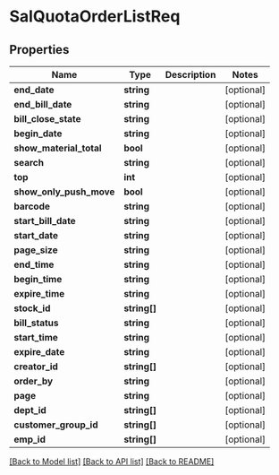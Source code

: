 # SalQuotaOrderListReq

## Properties
Name | Type | Description | Notes
------------ | ------------- | ------------- | -------------
**end_date** | **string** |  | [optional] 
**end_bill_date** | **string** |  | [optional] 
**bill_close_state** | **string** |  | [optional] 
**begin_date** | **string** |  | [optional] 
**show_material_total** | **bool** |  | [optional] 
**search** | **string** |  | [optional] 
**top** | **int** |  | [optional] 
**show_only_push_move** | **bool** |  | [optional] 
**barcode** | **string** |  | [optional] 
**start_bill_date** | **string** |  | [optional] 
**start_date** | **string** |  | [optional] 
**page_size** | **string** |  | [optional] 
**end_time** | **string** |  | [optional] 
**begin_time** | **string** |  | [optional] 
**expire_time** | **string** |  | [optional] 
**stock_id** | **string[]** |  | [optional] 
**bill_status** | **string** |  | [optional] 
**start_time** | **string** |  | [optional] 
**expire_date** | **string** |  | [optional] 
**creator_id** | **string[]** |  | [optional] 
**order_by** | **string** |  | [optional] 
**page** | **string** |  | [optional] 
**dept_id** | **string[]** |  | [optional] 
**customer_group_id** | **string[]** |  | [optional] 
**emp_id** | **string[]** |  | [optional] 

[[Back to Model list]](../README.md#documentation-for-models) [[Back to API list]](../README.md#documentation-for-api-endpoints) [[Back to README]](../README.md)


